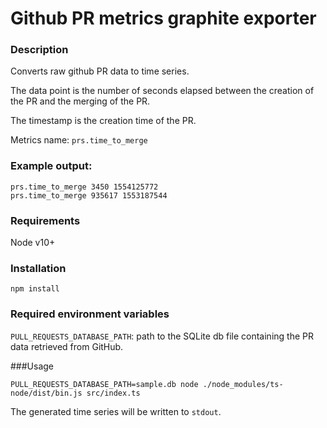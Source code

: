 # Github PR metrics graphite exporter

### Description
Converts raw github PR data to time series.

The data point is the number of seconds elapsed between the creation of the PR and the merging of the PR.

The timestamp is the creation time of the PR.

Metrics name: `prs.time_to_merge`

### Example output:

```
prs.time_to_merge 3450 1554125772
prs.time_to_merge 935617 1553187544
```

### Requirements
Node v10+

### Installation
`npm install`

### Required environment variables
`PULL_REQUESTS_DATABASE_PATH`: path to the SQLite db file containing the PR data retrieved from GitHub. 

###Usage
```
PULL_REQUESTS_DATABASE_PATH=sample.db node ./node_modules/ts-node/dist/bin.js src/index.ts
```

The generated time series will be written to `stdout`.